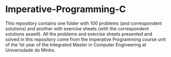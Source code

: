 # Imperative-Programming-C

This repository contains one folder with 100 problems (and correspondent solutions) and another with exercise sheets (with the correspondent solutions aswell).
All the problems and exercise sheets presented and solved in this repository come from the Imperative Programming course unit of the 1st year of the Integrated Master in Computer Engineering at Univerisdade do Minho.

